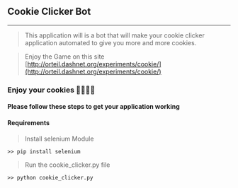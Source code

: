 ## Cookie Clicker Bot
***

> This application will is a bot that will make your cookie clicker application automated to give you more and more cookies.

> Enjoy the Game on this site [http://orteil.dashnet.org/experiments/cookie/](http://orteil.dashnet.org/experiments/cookie/)

### Enjoy your cookies 🍪🍪🍪🍪

#### Please follow these steps to get your application working

#### Requirements
> Install selenium Module

```
>> pip install selenium
```

> Run the cookie_clicker.py file 
```
>> python cookie_clicker.py

```